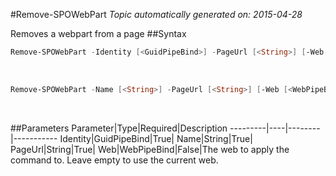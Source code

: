 #Remove-SPOWebPart
*Topic automatically generated on: 2015-04-28*

Removes a webpart from a page
##Syntax
```powershell
Remove-SPOWebPart -Identity [<GuidPipeBind>] -PageUrl [<String>] [-Web [<WebPipeBind>]]
```
&nbsp;

```powershell
Remove-SPOWebPart -Name [<String>] -PageUrl [<String>] [-Web [<WebPipeBind>]]
```
&nbsp;

##Parameters
Parameter|Type|Required|Description
---------|----|--------|-----------
Identity|GuidPipeBind|True|
Name|String|True|
PageUrl|String|True|
Web|WebPipeBind|False|The web to apply the command to. Leave empty to use the current web.
